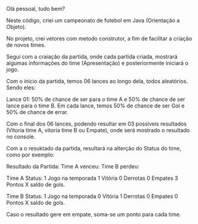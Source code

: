 Olá pessoal, tudo bem?

Neste código, criei um campeonato de futebol em Java (Orientação a Objeto).

No projeto, crei vetores com metodo construtor, a fim de facilitar a criação de novos times.

Segui com a craiação da partida, onde cada partida criada, mostrará algumas informações do time (Apresentação) e posteriormente iniciará o jogo.

Com o inicio da partida, temos 06 lances ao longo dela, todos aleatórios. Sendo eles:

Lance 01: 50% de chance de ser para o time A e 50% de chance de ser lance para o time B. 
Em cada lance, temos 50% de chance de ser Gol e 50% de chance de errar.

Com o final dos 06 lances, podendo resultar em 03 possíveis resultados (Vitoria time A, vitoria time B ou Empate), onde será mostrado o resultado no console.

Com a o resuktado da partida, resultará na alterção do Status do time, como por exemplo:

Resultado da Partida:
Time A venceu:
Time B perdeu:

Time A Status:
1 Jogo na temporada
1 Vitória
0 Derrotas
0 Empates
3 Pontos 
X saldo de gols.

Time B Status:
1 Jogo na temporada
0 Vitória
1 Derrotas
0 Empates
0 Pontos 
X saldo de gols.

Caso o resultado gere em empate, soma-se um ponto para cada time.



